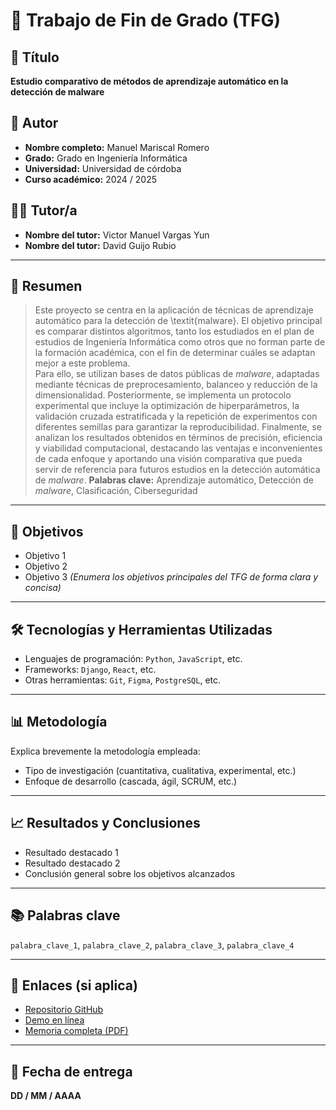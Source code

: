 # 📘 Trabajo de Fin de Grado (TFG)

## 🧾 Título
**Estudio comparativo de métodos de aprendizaje automático en la detección de malware**  

## 👤 Autor
- **Nombre completo:** Manuel Mariscal Romero 
- **Grado:** Grado en Ingeniería Informática
- **Universidad:** Universidad de córdoba  
- **Curso académico:** 2024 / 2025  

## 👨‍🏫 Tutor/a
- **Nombre del tutor:** Victor Manuel Vargas Yun  
- **Nombre del tutor:** David Guijo Rubio

---

## 📝 Resumen
> Este proyecto se centra en la aplicación de técnicas de aprendizaje automático para la detección de \textit{malware}. El objetivo principal es comparar distintos algoritmos, tanto los estudiados en el plan de estudios de Ingeniería Informática como otros que no forman parte de la formación académica, con el fin de determinar cuáles se adaptan mejor a este problema.  
> Para ello, se utilizan bases de datos públicas de *malware*, adaptadas mediante técnicas de preprocesamiento, balanceo y reducción de la dimensionalidad. Posteriormente, se implementa un protocolo experimental que incluye la optimización de hiperparámetros, la validación cruzada estratificada y la repetición de experimentos con diferentes semillas para garantizar la reproducibilidad.
> Finalmente, se analizan los resultados obtenidos en términos de precisión, eficiencia y viabilidad computacional, destacando las ventajas e inconvenientes de cada enfoque y aportando una visión comparativa que pueda servir de referencia para futuros estudios en la detección automática de *malware*.
> **Palabras clave:** Aprendizaje automático, Detección de *malware*, Clasificación, Ciberseguridad

---

## 🎯 Objetivos
- Objetivo 1
- Objetivo 2
- Objetivo 3
*(Enumera los objetivos principales del TFG de forma clara y concisa)*

---

## 🛠️ Tecnologías y Herramientas Utilizadas
- Lenguajes de programación: `Python`, `JavaScript`, etc.
- Frameworks: `Django`, `React`, etc.
- Otras herramientas: `Git`, `Figma`, `PostgreSQL`, etc.

---

## 📊 Metodología
Explica brevemente la metodología empleada:  
- Tipo de investigación (cuantitativa, cualitativa, experimental, etc.)
- Enfoque de desarrollo (cascada, ágil, SCRUM, etc.)

---

## 📈 Resultados y Conclusiones
- Resultado destacado 1
- Resultado destacado 2
- Conclusión general sobre los objetivos alcanzados

---

## 📚 Palabras clave
`palabra_clave_1`, `palabra_clave_2`, `palabra_clave_3`, `palabra_clave_4`

---

## 🔗 Enlaces (si aplica)
- [Repositorio GitHub](https://github.com/usuario/repositorio)
- [Demo en línea](https://url-de-demo.com)
- [Memoria completa (PDF)](https://url-de-documento.com)

---

## 📅 Fecha de entrega
**DD / MM / AAAA**

